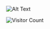    ![Alt Text](https://media.giphy.com/media/TjowQmCwgaUbpPGxh0/giphy.gif)









   ![Visitor Count](https://profile-counter.glitch.me/{Fendiyz}/count.svg)


